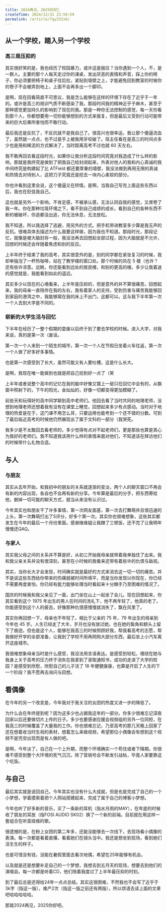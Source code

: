 ```yaml
---
title: 2024再见，2025你好👋
createTime: 2024/12/31 23:59:59
permalink: /article/7qy232x6/
---
```


## 从一个学校，踏入另一个学校

### 高三是压抑的

其实很好笑的是，我也经历了校园暴力，或许这是报应？当你遇到一个人，不，是一群人。主要的那个人每天走过你的课桌，发出厌恶的表情和声音，踩上你的椅子，你必须要把椅子和桌子往后拉，紧贴到墙壁之上，才能避免回到教室的时候你的卷子不会被弄到地上，上面不会再多出一个脚印。

是啊，现在回看简直不可思议，我是怎么能够在这样的环境下存在了近乎于一年的。或许是高三的规训气质不断感染了我，那段时间我的精神近乎于麻木，甚至于那种感觉更加持久的影响到了现在的我。那是一种你无法控制的感觉，每一天你看到那个人，你都想要用一切你能够想到的方式来报复，但是最后又受到行动可能带来的巨大后果所害怕而不敢行动。

最后我还是反抗了，不反抗就不是我自己了。很高兴也很幸运，我让那个傻逼流血了，虽然就一点点，也不过是手上被我用牙咬破了。班主任看在是高三的时间点多少也是用和稀泥的方式解决了，当时距离高考不过也就 60 天左右。

我不敢再回去看这段时光，如果你让我分析这段时间究竟对我造成了什么样的影响，那就是我终究是做到了把我自己给封闭起来，外表对他人的我和内心真诚的我中间终究是构建起了比 ATField 都还要厚重的墙壁，我没法做到再用无限的真诚和热情去对待别人，这把刀子究竟还是挖去一块内心柔软的部分。

你也许看到这里会说，这个傻逼又在矫情。是啊，当我自己写完上面这些东西以后，我也在贬低我自己。

这也就是另外一个影响，不肯定感，不被承认感，无法认同自我的感觉，又席卷了我一年。你在那种垃圾环境之下，看不到自己成绩的成长，看到自己的各种东西不断的被破坏，你逃都没出逃，你无法休息，无法放松。

我不知道，所以我选择了逃避，用另外的方式。把手机带进教室多少算是我无声的反抗。很难具体去描述为什么我要这样做，因为我也不知道。那段时光，那段记忆，就像是被大脑封存一般，我没法再去回想起全部过程，因为大脑就是不允许，回想的时候还会伴随着焦虑和别的反应。

上半年终于结束了我的高考，其实很意外的是，别的同学都在紧张复习的时候，我却单独泡了一杯热咖啡，站在了教学楼的窗口处。那个时候的风在 5 楼（也许？还有些许凉意。远眺，你还能看到远处的居民楼，和别的更高的楼。多少让我着迷的感觉就是，我能看到如此的遥远。

其实多少以现在的心境看来，上半年是压抑的，但是意外的并不算很痛苦。回想起来，我的母亲一直陪伴在我的左右，我有着家人的支持，受到伤害与痛苦我能够回到家庭的港湾之中，我能够窝在我的床上不出门，这都可以。这与我下半年第一次一个人去到大学是不同的。

### 崭新的大学生活与回忆

下半年在经历了一整个假期的耍废以后终于到了要去学校的时候。进入大学，对我来说，真的是第一次（废话。

第一次一个人来到一个陌生的城市，第一次一个人在节假日坐着火车往返，第一次一个人做了好多好多事情。

也是第一次感受到了长大，虽然可能又有人要吐槽，这是什么长大。

是啊，我现在唯一能做到也就是把自己拾到好一点了（笑

上半年或者说整个高中的记忆在我的脑中好像又镀上一层只在回忆中会有的，从飘窗中照射下的，下午的阳光，金灿灿的，好像一切都变得更加模糊了。

前些天和玩得好的高中同学聊到高中老师们。他回去看了当时共同的地理老师，没想到地理老师还想着我有没有在课堂上睡觉，回想起来多少有点感动。当时对于地理的热爱是在于，这门课不用怎么背，只要运用也能考到一个还不错的分数。可到了最后临近高考的时候他仍然展现出了属于文科的一部分（我哭死。

我多少是不太敢回去看老师的，多少觉得有点对不起老师们，更是那些也算是真心为我好的老师们。我不知道我该用什么样的表情来面对他们，不知道该在拜访他们的时候带什么礼物合适。

## 与人

### 与朋友

其实从去年开始，和我初中的朋友的关系就逐渐的变淡，两个人的聊天窗口不再会有新的内容出现，各自也不会再有新的分享。今年算是最后的分手，把东西寄给他，删掉一切可能的聊天方式，就当从来没有认识过。

今年其实也和朋友干了许多事情，第一次网友面基，第一次去打舞萌并且很迅速的上头，第一次舞萌打出了S评分，好多个第一次。其实你也很难想象，这些其实都发生在今年的最后一个月份里面。感谢维维姐让我蹭了三顿饭，还不完了让我明年慢慢还QAQ。

### 与家人

其实我父母之间的关系并不算是好，从初三开始我母亲就带着我单独住了出来。我和我父亲关系并没有很深刻，甚至在小时候的我看来还带有着些许的仇恨与敌视。

其实，当你长大才会发现，时间确实就是最好的方式来消去这一切一切的痛苦。并不是说这些东西给你带来的伤痛就被时间所填平，而是当你发现以你现在，你已经不需要再度害怕，你已经有能力能够处理当时看起来十分棘手乃至困难的情况了。

国庆的时候我和我父亲见了一面，出门坐在山上一起坐了会儿。现在回想起来，你其实看到这个 1975 年出生的男人在时间的洗礼下，他不再年轻了，他真的老了。你能感受到这个人的疲态，好像那种仇恨感慢慢就消失了，飘在风里了。

其实你再回想一下，母亲也不年轻了。相比于父亲的 75 年，79 年出生的母亲到今年也 45 岁。人生已经走了大半，岁月也没有放过她，也在她的鬓角和额头上留下了痕迹。但也是这个人，能够在我高三的时候照顾好我，帮我看高考的志愿，帮我做好开学的全部准备，让我到了学校不用再网购大部分东西，最后坐上小汽车离开这座城市。

我很难想象母亲当时是什么感受，我没法用言语表达。是感受到轻松，缠绕在她与我身上关于高考的压力终于消失在我拿到了录取通知书，成功的走进了大学的校园？是感受到欣慰，欣慰自己的儿子活了 18 年健健康康，也算是开启了人生的下一个阶段？我不愿再去询问与回想。

## 看偶像

在今年的另一个改变是，今年我对于我关注的女团的热度又进一步的降低了。

为什么会在年终提到呢？因为这多少也占据我这年的一部分。你多少很难忘记深夜回家以后还要做切片上传的日子。多少也要感谢应援会视频组的另外一位同担，在我高三的时候覆盖了大量我的工作。你也很难忘记，乃至高考的那几天晚上回家了还在想着收当时生祝的素材，想着怎么来做视频，希望那位小偶像会有想到这个视频不是凭空出现而是有人做的吧。

是啊，今年淡了，自己在一个上升期，而整个环境确实一个苟住或者下降期。你很难不感受到整个大环境的死气沉沉，除了营销号会不断发引战帖，毕竟人家要靠这个吃饭。

## 与自己

最后其实就是说回自己，今年其实也没有什么大成就，但是也是完成了自己的一个小梦想，学着摸索着把个人网站搭建起来，完成了属于自己的博客小梦想。

今年也听了好多新的音乐，买了一条新的耳机（指水月雨的MAY），在年底的时候收了朋友的耳放（指FOSI AUDIO SK02）换了一个新的前端。目前就在用这样一套组合在听袁娅维的歌。

很遗憾的是，在粉上女团的第二年多，还能没能够去一次线下，去现场看小偶像的表演。每一次都是看着直播，看着她们在镜头当中。我还是想坐到现场，看到她们活生生的样子。

也是可惜没有钱，没能在暑假里面去看次地偶，希望在25年能够有机会。

以及就是还是想要补足自己的一个梦想，我想去到五月天的现场，想要去到他们的演唱会。每一次都是听着CD，他们陪着我度过了上半年最压抑的时刻。

到了最后总是还得给24年一点点总结。其实这很困难，不然我也不会写了近乎于3k字（指这一版），难产2次（指这一版之前还有两版），所以烦请去读上面的文章吧哈哈哈哈哈。

那就2024再见，2025你好吧。